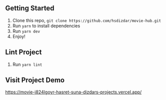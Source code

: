 ## Getting Started

1. Clone this repo, `git clone https://github.com/hsdizdar/movie-hub.git`
2. Run `yarn` to install dependencies
3. Run `yarn dev`
4. Enjoy!

## Lint Project

1. Run `yarn lint`

## Visit Project Demo
https://movie-j824lgoyr-hasret-suna-dizdars-projects.vercel.app/
